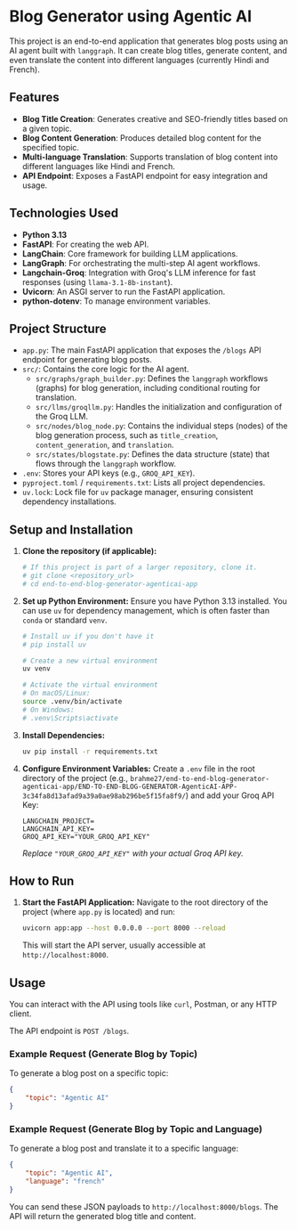 # Blog Generator using Agentic AI

This project is an end-to-end application that generates blog posts using an AI agent built with `langgraph`. It can create blog titles, generate content, and even translate the content into different languages (currently Hindi and French).

## Features

  * **Blog Title Creation**: Generates creative and SEO-friendly titles based on a given topic.
  * **Blog Content Generation**: Produces detailed blog content for the specified topic.
  * **Multi-language Translation**: Supports translation of blog content into different languages like Hindi and French.
  * **API Endpoint**: Exposes a FastAPI endpoint for easy integration and usage.

## Technologies Used

  * **Python 3.13**
  * **FastAPI**: For creating the web API.
  * **LangChain**: Core framework for building LLM applications.
  * **LangGraph**: For orchestrating the multi-step AI agent workflows.
  * **Langchain-Groq**: Integration with Groq's LLM inference for fast responses (using `llama-3.1-8b-instant`).
  * **Uvicorn**: An ASGI server to run the FastAPI application.
  * **python-dotenv**: To manage environment variables.

## Project Structure

  * `app.py`: The main FastAPI application that exposes the `/blogs` API endpoint for generating blog posts.
  * `src/`: Contains the core logic for the AI agent.
      * `src/graphs/graph_builder.py`: Defines the `langgraph` workflows (graphs) for blog generation, including conditional routing for translation.
      * `src/llms/groqllm.py`: Handles the initialization and configuration of the Groq LLM.
      * `src/nodes/blog_node.py`: Contains the individual steps (nodes) of the blog generation process, such as `title_creation`, `content_generation`, and `translation`.
      * `src/states/blogstate.py`: Defines the data structure (state) that flows through the `langgraph` workflow.
  * `.env`: Stores your API keys (e.g., `GROQ_API_KEY`).
  * `pyproject.toml` / `requirements.txt`: Lists all project dependencies.
  * `uv.lock`: Lock file for `uv` package manager, ensuring consistent dependency installations.

## Setup and Installation

1.  **Clone the repository (if applicable):**

    ```bash
    # If this project is part of a larger repository, clone it.
    # git clone <repository_url>
    # cd end-to-end-blog-generator-agenticai-app
    ```

2.  **Set up Python Environment:**
    Ensure you have Python 3.13 installed. You can use `uv` for dependency management, which is often faster than `conda` or standard `venv`.

    ```bash
    # Install uv if you don't have it
    # pip install uv

    # Create a new virtual environment
    uv venv

    # Activate the virtual environment
    # On macOS/Linux:
    source .venv/bin/activate
    # On Windows:
    # .venv\Scripts\activate
    ```

3.  **Install Dependencies:**

    ```bash
    uv pip install -r requirements.txt
    ```

4.  **Configure Environment Variables:**
    Create a `.env` file in the root directory of the project (e.g., `brahme27/end-to-end-blog-generator-agenticai-app/END-TO-END-BLOG-GENERATOR-AgenticAI-APP-3c34fa8d13afad9a39a0ae98ab296be5f15fa8f9/`) and add your Groq API Key:

    ```
    LANGCHAIN_PROJECT=
    LANGCHAIN_API_KEY=
    GROQ_API_KEY="YOUR_GROQ_API_KEY"
    ```

    *Replace `"YOUR_GROQ_API_KEY"` with your actual Groq API key.*

## How to Run

1.  **Start the FastAPI Application:**
    Navigate to the root directory of the project (where `app.py` is located) and run:

    ```bash
    uvicorn app:app --host 0.0.0.0 --port 8000 --reload
    ```

    This will start the API server, usually accessible at `http://localhost:8000`.

## Usage

You can interact with the API using tools like `curl`, Postman, or any HTTP client.

The API endpoint is `POST /blogs`.

### Example Request (Generate Blog by Topic)

To generate a blog post on a specific topic:

```json
{
    "topic": "Agentic AI"
}
```

### Example Request (Generate Blog by Topic and Language)

To generate a blog post and translate it to a specific language:

```json
{
    "topic": "Agentic AI",
    "language": "french"
}
```

You can send these JSON payloads to `http://localhost:8000/blogs`. The API will return the generated blog title and content.
